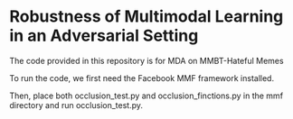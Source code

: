 # Robustness of Multimodal Learning in an Adversarial Setting

The code provided in this repository is for MDA on MMBT-Hateful Memes

To run the code, we first need the Facebook MMF framework installed.

Then, place both occlusion_test.py and occlusion_finctions.py in the mmf directory and run occlusion_test.py.
